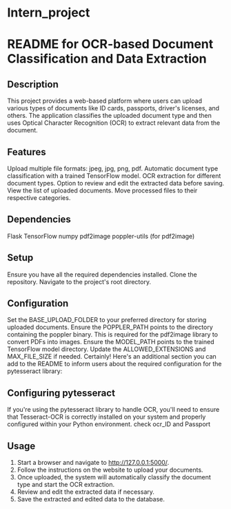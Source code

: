 # Intern_project

# README for OCR-based Document Classification and Data Extraction
## Description
This project provides a web-based platform where users can upload various types of documents like ID cards, passports, driver's licenses, and others. The application classifies the uploaded document type and then uses Optical Character Recognition (OCR) to extract relevant data from the document.
## Features
Upload multiple file formats: jpeg, jpg, png, pdf.
Automatic document type classification with a trained TensorFlow model.
OCR extraction for different document types.
Option to review and edit the extracted data before saving.
View the list of uploaded documents.
Move processed files to their respective categories.
## Dependencies
Flask
TensorFlow
numpy
pdf2image
poppler-utils (for pdf2image)
## Setup
Ensure you have all the required dependencies installed.
Clone the repository.
Navigate to the project's root directory.
## Configuration
Set the BASE_UPLOAD_FOLDER to your preferred directory for storing uploaded documents.
Ensure the POPPLER_PATH points to the directory containing the poppler binary. This is required for the pdf2image library to convert PDFs into images.
Ensure the MODEL_PATH points to the trained TensorFlow model directory.
Update the ALLOWED_EXTENSIONS and MAX_FILE_SIZE if needed.
Certainly! Here's an additional section you can add to the README to inform users about the required configuration for the pytesseract library:
## Configuring pytesseract
If you're using the pytesseract library to handle OCR, you'll need to ensure that Tesseract-OCR is correctly installed on your system and properly configured within your Python environment. check ocr_ID and Passport
## Usage
1. Start a browser and navigate to http://127.0.0.1:5000/.
1. Follow the instructions on the website to upload your documents.
1. Once uploaded, the system will automatically classify the document type and start the OCR extraction.
1. Review and edit the extracted data if necessary.
1. Save the extracted and edited data to the database.
